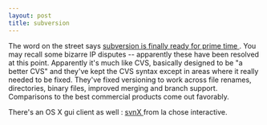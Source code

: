 ```yaml
---
layout: post
title: subversion 
---
```



The word on the street says <a href="http://www.macdevcenter.com/pub/a/mac/2004/08/10/subversion.html">subversion is finally ready for prime time </a>. You may recall some bizarre IP disputes -- apparently these have been resolved at this point. Apparently it's much like CVS, basically designed to be "a better CVS" and they've kept the CVS syntax except in areas where it really needed to be fixed. They've fixed versioning to work across file renames, directories, binary files, improved merging and branch support. Comparisons to the best commercial products come out favorably. 

There's an OS X gui client as well : <a href="http://www.lachoseinteractive.net/en/community/subversion/svnx/features/">svnX </a>from la chose interactive.
